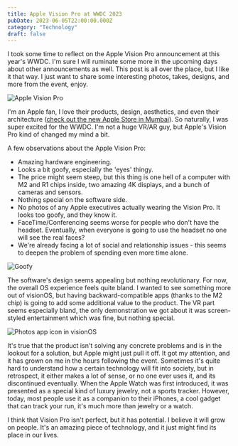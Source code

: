```yaml
---
title: Apple Vision Pro at WWDC 2023
pubDate: 2023-06-05T22:00:00.000Z
category: "Technology"
draft: false
---
```


I took some time to reflect on the Apple Vision Pro announcement at this year's WWDC. I'm sure I will ruminate some more in the upcoming days about other announcements as well. This post is all over the place, but I like it that way. I just want to share some interesting photos, takes, designs, and more from the event, enjoy.

![](/media/Fx4XZsxaAAAH5iz.jpeg "Apple Vision Pro")

I'm an Apple fan, I love their products, design, aesthetics, and even their architecture ([check out the new Apple Store in Mumbai](https://www.apple.com/in/retail/bkc/)). So naturally, I was super excited for the WWDC. I'm not a huge VR/AR guy, but Apple's Vision Pro kind of changed my mind a bit.

A few observations about the Apple Vision Pro:

-   Amazing hardware engineering.
-   Looks a bit goofy, especially the 'eyes' thingy.
-   The price might seem steep, but this thing is one hell of a computer with M2 and R1 chips inside, two amazing 4K displays, and a bunch of cameras and sensors.
-   Nothing special on the software side.
-   No photos of any Apple executives actually wearing the Vision Pro. It looks too goofy, and they know it.
-   FaceTime/Conferencing seems worse for people who don't have the headset. Eventually, when everyone is going to use the headset no one will see the real faces?
-   We're already facing a lot of social and relationship issues - this seems to deepen the problem of spending even more time alone.

![](/media/around_you__bfdlxkwczahe_large_2x.jpg "Goofy")

The software's design seems appealing but nothing revolutionary. For now, the overall OS experience feels quite bland. I wanted to see something more out of visionOS, but having backward-compatible apps (thanks to the M2 chip) is going to add some additional value to the product. The VR part seems especially bland, the only demonstration we got about it was screen-styled entertainment which was fine, but nothing special.

![](/media/scaling_ui__gosi0305um2y_large_2x.jpg "Photos app icon in visionOS")

It's true that the product isn't solving any concrete problems and is in the lookout for a solution, but Apple might just pull it off. It got my attention, and it has grown on me in the hours following the event. Sometimes it's quite hard to understand how a certain technology will fit into society, but in retrospect, it either makes a lot of sense, or no one ever uses it, and its discontinued eventually. When the Apple Watch was first introduced, it was presented as a special kind of luxury jewelry, not a sports tracker. However, today, most people use it as a companion to their iPhones, a cool gadget that can track your run, it's much more than jewelry or a watch.

I think that Vision Pro isn't perfect, but it has potential. I believe it will grow on people. It's an amazing piece of technology, and it just might find its place in our lives.
